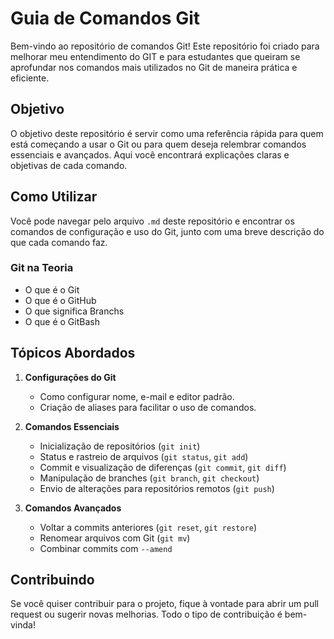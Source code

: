 # Guia de Comandos Git

Bem-vindo ao repositório de comandos Git! Este repositório foi criado para melhorar meu entendimento do GIT e para estudantes que queiram se aprofundar nos comandos mais utilizados no Git de maneira prática e eficiente.

## Objetivo

O objetivo deste repositório é servir como uma referência rápida para quem está começando a usar o Git ou para quem deseja relembrar comandos essenciais e avançados. Aqui você encontrará explicações claras e objetivas de cada comando.

## Como Utilizar

Você pode navegar pelo arquivo `.md` deste repositório e encontrar os comandos de configuração e uso do Git, junto com uma breve descrição do que cada comando faz.

### Git na Teoria

- O que é o Git
- O que é o GitHub 
- O que significa Branchs
- O que é o GitBash

## Tópicos Abordados

1. **Configurações do Git**
   - Como configurar nome, e-mail e editor padrão.
   - Criação de aliases para facilitar o uso de comandos.

2. **Comandos Essenciais**
   - Inicialização de repositórios (`git init`)
   - Status e rastreio de arquivos (`git status`, `git add`)
   - Commit e visualização de diferenças (`git commit`, `git diff`)
   - Manipulação de branches (`git branch`, `git checkout`)
   - Envio de alterações para repositórios remotos (`git push`)

3. **Comandos Avançados**
   - Voltar a commits anteriores (`git reset`, `git restore`)
   - Renomear arquivos com Git (`git mv`)
   - Combinar commits com `--amend`

## Contribuindo

Se você quiser contribuir para o projeto, fique à vontade para abrir um pull request ou sugerir novas melhorias. Todo o tipo de contribuição é bem-vinda!


